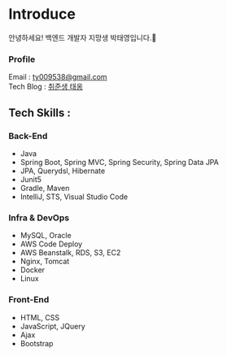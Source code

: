  
# Introduce

안녕하세요! 백엔드 개발자 지망생 박태영입니다.🙌<br/>

### Profile
Email : ty009538@gmail.com <br/>
Tech Blog : [취준생 태옹](https://taetoungs-branch.tistory.com/) <br/>

## Tech Skills :
### Back-End
- Java
- Spring Boot, Spring MVC, Spring Security, Spring Data JPA
- JPA, Querydsl, Hibernate
- Junit5
- Gradle, Maven
- IntelliJ, STS, Visual Studio Code


### Infra & DevOps
- MySQL, Oracle
- AWS Code Deploy
- AWS Beanstalk, RDS, S3, EC2
- Nginx, Tomcat
- Docker
- Linux

### Front-End
- HTML, CSS
- JavaScript, JQuery
- Ajax
- Bootstrap
